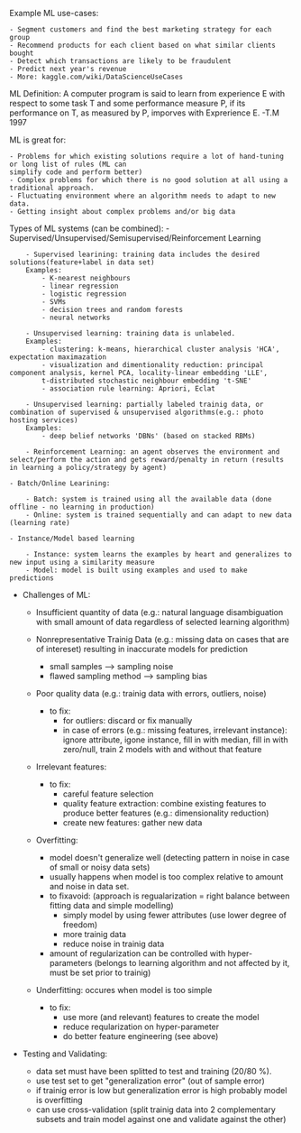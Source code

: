 Example ML use-cases:

	- Segment customers and find the best marketing strategy for each group
	- Recommend products for each client based on what similar clients bought
	- Detect which transactions are likely to be fraudulent
	- Predict next year's revenue
	- More: kaggle.com/wiki/DataScienceUseCases

ML Definition:
	A computer program is said to learn from experience E with respect to some task T and some performance
	measure P, if its performance on T, as measured by P, imporves with Exprerience E. -T.M 1997

ML is great for:

	- Problems for which existing solutions require a lot of hand-tuning or long list of rules (ML can
	simplify code and perform better)
	- Complex problems for which there is no good solution at all using a traditional approach.
	- Fluctuating environment where an algorithm needs to adapt to new data.
	- Getting insight about complex problems and/or big data

Types of ML systems (can be combined):
	- Supervised/Unsupervised/Semisupervised/Reinforcement Learning

		- Supervised learining: training data includes the desired solutions(feature+label in data set)
		Examples: 
			- K-nearest neighbours
			- linear regression
			- logistic regression
			- SVMs
			- decision trees and random forests
			- neural networks

		- Unsupervised learning: training data is unlabeled.
		Examples:
			- clustering: k-means, hierarchical cluster analysis 'HCA', expectation maximazation
			- visualization and dimentionality reduction: principal component analysis, kernel PCA, locality-linear embedding 'LLE',
			t-distributed stochastic neighbour embedding 't-SNE'
			- association rule learning: Apriori, Eclat

		- Unsupervised learning: partially labeled trainig data, or combination of supervised & unsupervised algorithms(e.g.: photo hosting services)
		Examples:
			- deep belief networks 'DBNs' (based on stacked RBMs)

		- Reinforcement Learning: an agent observes the environment and select/perform the action and gets reward/penalty in return (results in learning a policy/strategy by agent)

	- Batch/Online Learining:

		- Batch: system is trained using all the available data (done offline - no learning in production)
		- Online: system is trained sequentially and can adapt to new data (learning rate)

	- Instance/Model based learning

		- Instance: system learns the examples by heart and generalizes to new input using a similarity measure
		- Model: model is built using examples and used to make predictions

- Challenges of ML:
	- Insufficient quantity of data (e.g.: natural language disambiguation with small amount of data regardless of selected learning algorithm)

	- Nonrepresentative Trainig Data (e.g.: missing data on cases that are of intereset) resulting in inaccurate models for prediction
		- small samples --> sampling noise
		- flawed sampling method --> sampling bias

	- Poor quality data (e.g.: trainig data with errors, outliers, noise)
		* to fix:
			- for outliers: discard or fix manually
			- in case of errors (e.g.: missing features, irrelevant instance): ignore attribute, igone instance, fill in with median, fill in with zero/null, train 2 models with and without that feature

	- Irrelevant features:
		* to fix:
			- careful feature selection
			- quality feature extraction: combine existing features to produce better features (e.g.: dimensionality reduction)
			- create new features: gather new data

	- Overfitting:
		- model doesn't generalize well (detecting pattern in noise in case of small or noisy data sets)
		- usually happens when model is too complex relative to amount and noise in data set.
		* to fixavoid: (approach is regualarization = right balance between fitting data and simple modelling)
			- simply model by using fewer attributes (use lower degree of freedom)
			- more trainig data
			- reduce noise in trainig data
		- amount of regularization can be controlled with hyper-parameters (belongs to learning algorithm and not affected by it, must be set prior to trainig)

	- Underfitting: occures when model is too simple
		* to fix:
			- use more (and relevant) features to create the model
			- reduce reqularization on hyper-parameter
			- do better feature engineering (see above)

- Testing and Validating:
	- data set must have been splitted to test and training (20/80 %).
	- use test set to get "generalization error" (out of sample error)
	- if trainig error is low but generalization error is high probably model is overfitting
	- can use cross-validation (split trainig data into 2 complementary subsets and train model against one and validate against the other)

